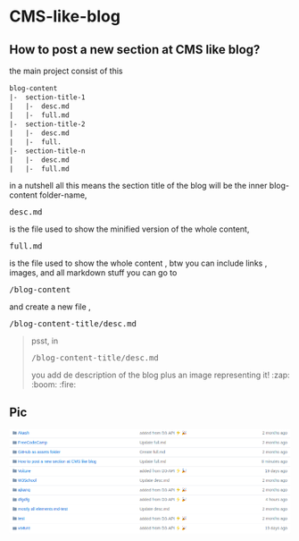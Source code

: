 # CMS-like-blog

## How to post a new section at CMS like blog?

the main project consist of this

```
blog-content
|-  section-title-1
|   |-  desc.md
|   |-  full.md
|-  section-title-2
|   |-  desc.md
|   |-  full.
|-  section-title-n
|   |-  desc.md
|   |-  full.md
```

in a nutshell all this means the section title of the blog will be the inner blog-content folder-name, <pre>desc.md</pre> is the file
used to show the minified version of the whole content,  <pre>full.md</pre> is the file
used to show the whole content , btw you can include links , images, and all markdown stuff
you can go to <pre>/blog-content</pre> and create a new file , <pre>/blog-content-title/desc.md</pre> 

> psst, in
> <pre>/blog-content-title/desc.md</pre> you add de description of the blog plus an image representing it!  :zap: :boom: :fire:

## Pic
![](https://raw.githubusercontent.com/D3Portillo/CMS-like-blog/master/Screenshot_2018-09-11%20D3Portillo%20CMS-like-blog.png)

